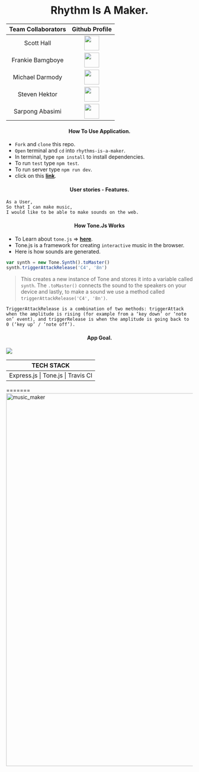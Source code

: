 <h1 align='center'>
  Rhythm Is A Maker.
</h1>

|   **Team Collaborators**   |  **Github Profile**                      |
| :---:        |   :---:                                  |
|Scott Hall    | <a href='https://github.com/HottScall'><img src='https://user-images.githubusercontent.com/37377831/56474819-35529080-6477-11e9-9e63-4cdf0055c340.png' width='40'></a>     |
|Frankie Bamgboye | <a href='https://github.com/FrankieBoye'><img src='https://user-images.githubusercontent.com/37377831/56474819-35529080-6477-11e9-9e63-4cdf0055c340.png' width='40'></a>|
|Michael Darmody  | <a href='https://github.com/Michael-Darmody'><img src='https://user-images.githubusercontent.com/37377831/56474819-35529080-6477-11e9-9e63-4cdf0055c340.png' width='40'></a>|
|Steven Hektor | <a href='https://github.com/shektor'><img src='https://user-images.githubusercontent.com/37377831/56474819-35529080-6477-11e9-9e63-4cdf0055c340.png' width='40'></a>|
|Sarpong Abasimi | <a href='https://github.com/SarpongAbasimi'><img src='https://user-images.githubusercontent.com/37377831/56474819-35529080-6477-11e9-9e63-4cdf0055c340.png' width='40'></a>|

<h4 align='center'>
How To Use Application.
</h4>

- ``Fork`` and ``clone`` this repo.
- ``Open`` terminal and ``cd`` into ``rhythms-is-a-maker``.
- In terminal, type ``npm install`` to install dependencies.
- To run ``test`` type ``npm test``.
- To run server type ``npm run dev``.
- click on this **[link](http://localhost:3000/)**.


<h4 align='center'>
User stories - Features.
</h4>

```
As a User,
So that I can make music,
I would like to be able to make sounds on the web.
```

<h4 align='center'>
How Tone.Js Works 
</h4>

- To Learn about ``tone.js`` => **[here](https://tonejs.github.io)**.
- Tone.js is a framework for creating ``interactive`` music in the browser.
- Here is how sounds are generated.

 ```javascript 
var synth = new Tone.Synth().toMaster()
synth.triggerAttackRelease('C4', '8n')
```

> This creates a new instance of Tone and stores it into a variable called ``synth``. The ``.toMaster()`` connects the sound to the speakers on your device and lastly, to make a sound we use a method called ``triggerAttackRelease('C4', '8n')``.

```TriggerAttackRelease is a combination of two methods: triggerAttack when the amplitude is rising (for example from a ‘key down’ or ‘note on’ event), and triggerRelease is when the amplitude is going back to 0 (‘key up’ / ‘note off’).```



<h4 align='center'>
App Goal.
</h4>

<img src="images/music_maker.png">



|      TECH STACK                   |
|    :------:                       |
|Express.js \| Tone.js \| Travis CI |
   
=======
<img width="1004" alt="music_maker" src="https://user-images.githubusercontent.com/44870179/59340103-442e2480-8cfd-11e9-81a7-712025774b91.png">

